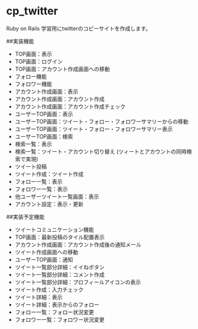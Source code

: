 # cp_twitter
Ruby on Rails 学習用にtwitterのコピーサイトを作成します。

##実装機能
* TOP画面：表示
* TOP画面：ログイン
* TOP画面：アカウント作成画面への移動
* フォロー機能
* フォロワー機能
* アカウント作成画面：表示
* アカウント作成画面：アカウント作成
* アカウント作成画面：アカウント作成チェック
* ユーザーTOP画面：表示
* ユーザーTOP画面：ツイート・フォロー・フォロワーサマリーからの移動
* ユーザーTOP画面：ツイート・フォロー・フォロワーサマリー表示
* ユーザーTOP画面：検索
* 検索一覧：表示
* 検索一覧：ツイート・アカウント切り替え (ツィートとアカウントの同時検索で実現)
* ツイート投稿
* ツイート作成：ツイート作成
* フォロー一覧：表示
* フォロワー一覧：表示
* 他ユーザーツイート一覧画面：表示
* アカウント設定：表示・更新

##実装予定機能
* ツイートコミュニケーション機能
* TOP画面：最新投稿のタイル配置表示
* アカウント作成画面：アカウント作成後の通知メール
* ツイート作成画面への移動
* ユーザーTOP画面：通知
* ツイート一覧部分詳細：イイねボタン
* ツイート一覧部分詳細：コメント作成
* ツイート一覧部分詳細：プロフィールアイコンの表示
* ツイート作成：入力チェック
* ツイート詳細：表示
* ツイート詳細：表示からのフォロー
* フォロー一覧：フォロー状況変更
* フォロワー一覧：フォロワー状況変更
